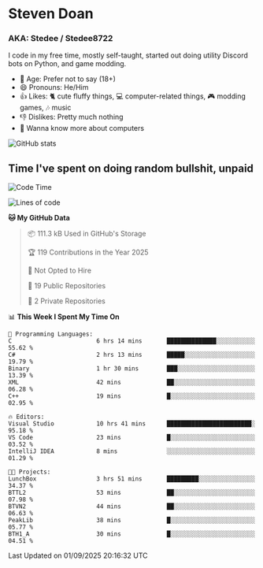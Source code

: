 # Steven Doan
### AKA: Stedee / Stedee8722
I code in my free time, mostly self-taught, started out doing utility Discord bots on Python, and game modding.

- 🤔 Age: Prefer not to say (18+)
- 😄 Pronouns: He/Him
- 👍 Likes: 🐈 cute fluffy things, 💻 computer-related things, 🎮 modding games, 🎶 music
- 👎 Dislikes: Pretty much nothing
- 🥹 Wanna know more about computers

![GitHub stats](https://github-readme-stats-iota-mocha-40.vercel.app/api?username=Stedee8722&show=prs_merged,prs_merged_percentage&show_icons=true&theme=transparent)

## Time I've spent on doing random bullshit, unpaid
<!--START_SECTION:Time I've spent on doing random bullshit, unpaid-->
![Code Time](http://img.shields.io/badge/Code%20Time-321%20hrs%2042%20mins-blue)

![Lines of code](https://img.shields.io/badge/From%20Hello%20World%20I%27ve%20Written-87.2%20thousand%20lines%20of%20code-blue)

**🐱 My GitHub Data** 

> 📦 111.3 kB Used in GitHub's Storage 
 > 
> 🏆 119 Contributions in the Year 2025
 > 
> 🚫 Not Opted to Hire
 > 
> 📜 19 Public Repositories 
 > 
> 🔑 2 Private Repositories 
 > 
📊 **This Week I Spent My Time On** 

```text
💬 Programming Languages: 
C                        6 hrs 14 mins       ██████████████░░░░░░░░░░░   55.62 % 
C#                       2 hrs 13 mins       █████░░░░░░░░░░░░░░░░░░░░   19.79 % 
Binary                   1 hr 30 mins        ███░░░░░░░░░░░░░░░░░░░░░░   13.39 % 
XML                      42 mins             ██░░░░░░░░░░░░░░░░░░░░░░░   06.28 % 
C++                      19 mins             █░░░░░░░░░░░░░░░░░░░░░░░░   02.95 % 

🔥 Editors: 
Visual Studio            10 hrs 41 mins      ████████████████████████░   95.18 % 
VS Code                  23 mins             █░░░░░░░░░░░░░░░░░░░░░░░░   03.52 % 
IntelliJ IDEA            8 mins              ░░░░░░░░░░░░░░░░░░░░░░░░░   01.29 % 

🐱‍💻 Projects: 
LunchBox                 3 hrs 51 mins       █████████░░░░░░░░░░░░░░░░   34.37 % 
BTTL2                    53 mins             ██░░░░░░░░░░░░░░░░░░░░░░░   07.98 % 
BTVN2                    44 mins             ██░░░░░░░░░░░░░░░░░░░░░░░   06.63 % 
PeakLib                  38 mins             █░░░░░░░░░░░░░░░░░░░░░░░░   05.77 % 
BTH1_A                   30 mins             █░░░░░░░░░░░░░░░░░░░░░░░░   04.51 % 
```


 Last Updated on 01/09/2025 20:16:32 UTC
<!--END_SECTION:Time I've spent on doing random bullshit, unpaid-->
